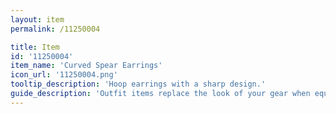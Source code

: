 ```yaml
---
layout: item
permalink: /11250004

title: Item
id: '11250004'
item_name: 'Curved Spear Earrings'
icon_url: '11250004.png'
tooltip_description: 'Hoop earrings with a sharp design.'
guide_description: 'Outfit items replace the look of your gear when equipped.'
---
```

